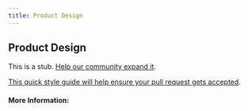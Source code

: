 ```yaml
---
title: Product Design
---
```


## Product Design

This is a stub. [Help our community expand it](https://github.com/freecodecamp/guides/tree/master/src/pages/articles/design/product-design/index.md).

[This quick style guide will help ensure your pull request gets accepted](https://github.com/freeCodeCamp/guides/blob/master/README.md).

<!-- The article goes here, in GitHub-flavored Markdown. Feel free to add YouTube videos, images, and CodePen/JSBin embeds  -->

#### More Information:
<!-- Please add any articles you think might be helpful to read before writing the article -->


